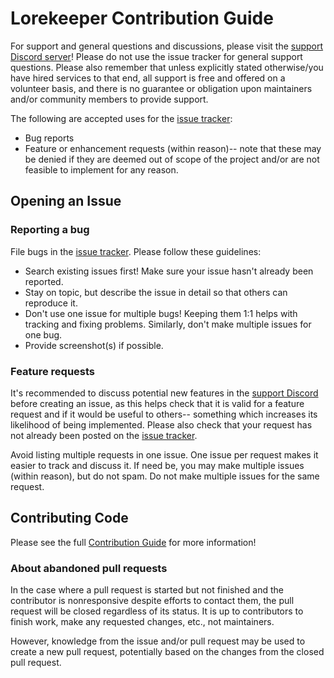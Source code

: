 # Lorekeeper Contribution Guide

For support and general questions and discussions, please visit the [support Discord server](https://discord.gg/U4JZfsu)! Please do not use the issue tracker for general support questions. Please also remember that unless explicitly stated otherwise/you have hired services to that end, all support is free and offered on a volunteer basis, and there is no guarantee or obligation upon maintainers and/or community members to provide support.

The following are accepted uses for the [issue tracker](https://github.com/corowne/Lorekeeper/issues):
- Bug reports
- Feature or enhancement requests (within reason)-- note that these may be denied if they are deemed out of scope of the project and/or are not feasible to implement for any reason.

## Opening an Issue
### Reporting a bug

File bugs in the [issue tracker](https://github.com/corowne/Lorekeeper/issues). Please follow these guidelines:

- Search existing issues first! Make sure your issue hasn't already been reported.
- Stay on topic, but describe the issue in detail so that others can reproduce it.
- Don't use one issue for multiple bugs! Keeping them 1:1 helps with tracking and fixing problems. Similarly, don't make multiple issues for one bug.
- Provide screenshot(s) if possible.

### Feature requests

It's recommended to discuss potential new features in the [support Discord](https://discord.gg/U4JZfsu) before creating an issue, as this helps check that it is valid for a feature request and if it would be useful to others-- something which increases its likelihood of being implemented. Please also check that your request has not already been posted on the [issue tracker](https://github.com/corowne/Lorekeeper/issues).

Avoid listing multiple requests in one issue. One issue per request makes it easier to track and discuss it. If need be, you may make multiple issues (within reason), but do not spam. Do not make multiple issues for the same request.

## Contributing Code

Please see the full [Contribution Guide](http://wiki.lorekeeper.me/index.php?title=Contributing_to_Lorekeeper) for more information!

### About abandoned pull requests

In the case where a pull request is started but not finished and the contributor is nonresponsive despite efforts to contact them, the pull request will be closed regardless of its status. It is up to contributors to finish work, make any requested changes, etc., not maintainers.

However, knowledge from the issue and/or pull request may be used to create a new pull request, potentially based on the changes from the closed pull request.
